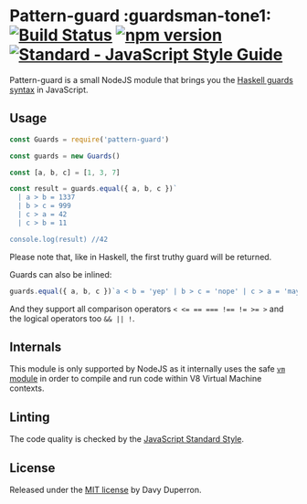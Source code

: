 # Pattern-guard :guardsman-tone1: [![Build Status](https://travis-ci.org/yamafaktory/pattern-guard.svg?branch=master)](https://travis-ci.org/yamafaktory/pattern-guard) [![npm version](https://img.shields.io/npm/v/pattern-guard.svg?style=flat)](https://www.npmjs.com/package/pattern-guard) [![Standard - JavaScript Style Guide](https://img.shields.io/badge/code%20style-standard-brightgreen.svg)](http://standardjs.com/)

Pattern-guard is a small NodeJS module that brings you the [Haskell guards syntax](https://wiki.haskell.org/Pattern_guard) in JavaScript.

## Usage

```js
const Guards = require('pattern-guard')

const guards = new Guards()

const [a, b, c] = [1, 3, 7]

const result = guards.equal({ a, b, c })`
  | a > b = 1337
  | b > c = 999
  | c > a = 42
  | c > b = 11

console.log(result) //42
```
Please note that, like in Haskell, the first truthy guard will be returned.

Guards can also be inlined:

```js
guards.equal({ a, b, c })`a < b = 'yep' | b > c = 'nope' | c > a = 'maybe'`
```

And they support all comparison operators `< <= == === !== != >= >` and the logical operators too `&& || !`.

## Internals

This module is only supported by NodeJS as it internally uses the safe [`vm` module](https://nodejs.org/api/vm.html) in order to compile and run code within V8 Virtual Machine contexts.

## Linting

The code quality is checked by the [JavaScript Standard Style](http://standardjs.com/).

## License

Released under the [MIT license](https://opensource.org/licenses/MIT) by Davy Duperron.
